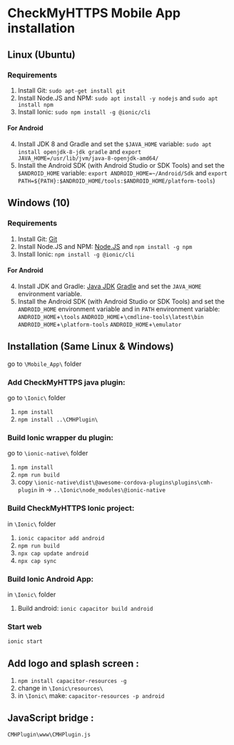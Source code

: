 # CheckMyHTTPS Mobile App installation

## Linux (Ubuntu)

### Requirements
1. Install Git: `sudo apt-get install git`
2. Install Node.JS and NPM: `sudo apt install -y nodejs` and `sudo apt install npm`
3. Install Ionic: `sudo npm install -g @ionic/cli`

#### For Android
4. Install JDK 8 and Gradle and set the `$JAVA_HOME` variable: `sudo apt install openjdk-8-jdk gradle` and `export JAVA_HOME=/usr/lib/jvm/java-8-openjdk-amd64/`
5. Install the Android SDK (with Android Studio or SDK Tools) and set the `$ANDROID_HOME` variable: `export ANDROID_HOME=~/Android/Sdk` and `export PATH=${PATH}:$ANDROID_HOME/tools:$ANDROID_HOME/platform-tools`)


## Windows (10)

### Requirements
1. Install Git: [Git](https://git-scm.com/download/win)
2. Install Node.JS and NPM: [Node.JS](https://nodejs.org/en/download/) and `npm install -g npm`
3. Install Ionic: `npm install -g @ionic/cli`

#### For Android
4. Install JDK and Gradle: [Java JDK](https://www.oracle.com/java/technologies/downloads/#jdk17-windows) [Gradle](https://gradle.org/releases/) and set the `JAVA_HOME` environment variable.
5. Install the Android SDK (with Android Studio or SDK Tools) and set the `ANDROID_HOME` environment variable and in `PATH` environment variable: `ANDROID_HOME`+`\tools` `ANDROID_HOME`+`\cmdline-tools\latest\bin` `ANDROID_HOME`+`\platform-tools` `ANDROID_HOME`+`\emulator`


## Installation (Same Linux & Windows)
go to `\Mobile_App\` folder

### Add CheckMyHTTPS java plugin:
go to `\Ionic\` folder
1. `npm install`
2. `npm install ..\CMHPlugin\`

### Build Ionic wrapper du plugin:
go to `\ionic-native\` folder
1. `npm install`
2. `npm run build`
3. copy
`\ionic-native\dist\@awesome-cordova-plugins\plugins\cmh-plugin` 
in -> `..\Ionic\node_modules\@ionic-native`

### Build CheckMyHTTPS Ionic project:
in `\Ionic\` folder
1. `ionic capacitor add android`
2. `npm run build`
3. `npx cap update android`
4. `npx cap sync`

### Build Ionic Android App:
in `\Ionic\` folder
1. Build android: `ionic capacitor build android`

### Start web
`ionic start`


## Add logo and splash screen :
1. `npm install capacitor-resources -g`
2. change in `\Ionic\resources\` 
3. in `\Ionic\` make: `capacitor-resources -p android`


## JavaScript bridge :
`CMHPlugin\www\CMHPlugin.js`